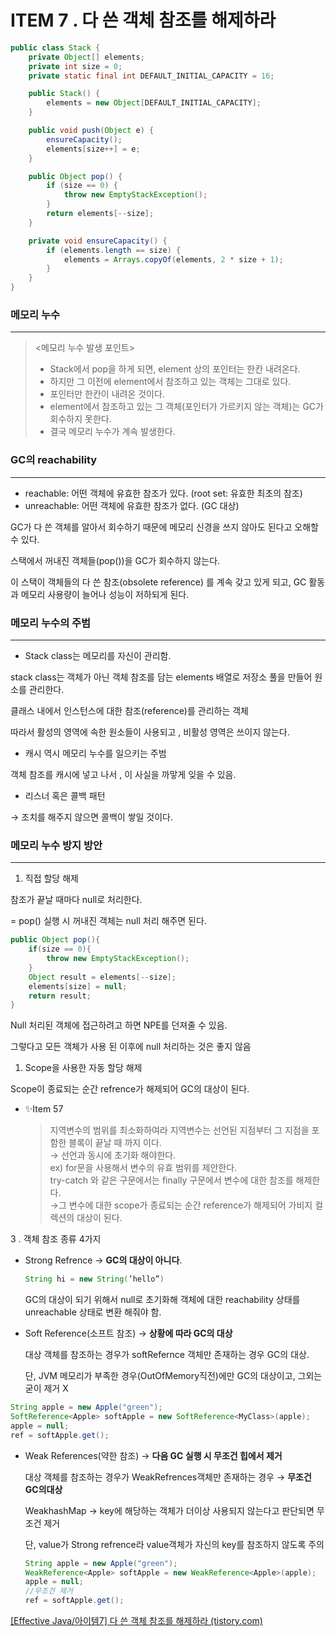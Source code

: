 # ITEM 7 . 다 쓴 객체 참조를 해제하라

```java
public class Stack {
    private Object[] elements;
    private int size = 0;
    private static final int DEFAULT_INITIAL_CAPACITY = 16;

    public Stack() {
        elements = new Object[DEFAULT_INITIAL_CAPACITY];
    }

    public void push(Object e) {
        ensureCapacity();
        elements[size++] = e;
    }

    public Object pop() {
        if (size == 0) {
            throw new EmptyStackException();
        }
        return elements[--size];
    }

    private void ensureCapacity() {
        if (elements.length == size) {
            elements = Arrays.copyOf(elements, 2 * size + 1);
        }
    }
}
```

### 메모리 누수

---

> <메모리 누수 발생 포인트>
> 
> - Stack에서 pop을 하게 되면, element 상의 포인터는 한칸 내려온다.
> - 하지만 그 이전에 element에서 참조하고 있는 객체는 그대로 있다.
> - 포인터만 한칸이 내려온 것이다.
> - element에서 참조하고 있는 그 객체(포인터가 가르키지 않는 객체)는 GC가 회수하지 못한다.
> - 결국 메모리 누수가 계속 발생한다.

### GC의 reachability

---

- reachable: 어떤 객체에 유효한 참조가 있다. (root set: 유효한 최초의 참조)
- unreachable: 어떤 객체에 유효한 참조가 없다. (GC 대상)

GC가 다 쓴 객체를 알아서 회수하기 때문에 메모리 신경을 쓰지 않아도 된다고 오해할 수 있다.

스택에서 꺼내진 객체들(pop())을 GC가 회수하지 않는다.

이 스택이 객체들의 다 쓴 참조(obsolete reference) 를 계속 갖고 있게 되고, GC 활동과 메모리 사용량이 늘어나 성능이 저하되게 된다.

### 메모리 누수의 주범

---

- Stack class는 메모리를 자신이 관리함.

stack class는 객체가 아닌 객체 참조를 담는 elements 배열로 저장소 풀을 만들어 원소를 관리한다.

클래스 내에서 인스턴스에 대한 참조(reference)를 관리하는 객체

따라서 활성의 영역에 속한 원소들이 사용되고 , 비활성 영역은 쓰이지 않는다.

- 캐시 역시 메모리 누수를 일으키는 주범

객체 참조를 캐시에 넣고 나서 ,  이 사실을 까맣게 잊을 수 있음.

- 리스너 혹은 콜백 패턴

→ 조치를 해주지 않으면 콜백이 쌓일 것이다.

### 메모리 누수 방지 방안

---

1. 직접 할당 해제 

참조가 끝날 때마다 null로 처리한다.

= pop() 실행 시 꺼내진 객체는 null 처리 해주면 된다.

```java
public Object pop(){
	if(size == 0){
		throw new EmptyStackException();
	}
	Object result = elements[--size];
	elements[size] = null;
	return result;
}
```

Null 처리된 객체에 접근하려고 하면 NPE를 던져줄 수 있음.

 그렇다고 모든 객체가 사용 된 이후에 null 처리하는 것은 좋지 않음 

1. Scope을 사용한 자동 할당 해제

Scope이 종료되는 순간 refrence가 해제되어 GC의 대상이 된다.

- ✨Item 57
    
    > 지역변수의 범위를 최소화하여라
    지역변수는 선언된 지점부터 그 지점을 포함한 블록이 끝날 때 까지 이다.<br>→ 선언과 동시에 초기화 해야한다.<br>
    ex) for문을 사용해서 변수의 유효 범위를 제안한다.<br>try-catch 와 같은 구문에서는 finally 구문에서 변수에 대한 참조를 해제한다.<br>
    →그 변수에 대한 scope가 종료되는 순간 reference가 해제되어 가비지 컬렉션의 대상이 된다.
    

3 . 객체 참조 종류 4가지

- Strong Refrence → **GC의 대상이 아니다**.
    
    ```java
    String hi = new String(’hello”)
    ```
    
    GC의 대상이 되기 위해서 null로 초기화해 
    객체에 대한 reachability 상태를 unreachable 상태로 변환 해줘야 함.
    

- Soft Reference(소프트 참조) → **상황에 따라 GC의 대상**
    
    대상 객체를 참조하는 경우가 softRefernce 객체만 존재하는 경우 GC의 대상.
    
    단, JVM 메모리가 부족한 경우(OutOfMemory직전)에만 GC의 대상이고, 그외는 굳이 제거 X
    

```java
String apple = new Apple("green");
SoftReference<Apple> softApple = new SoftReference<MyClass>(apple);
apple = null; 
ref = softApple.get();
```

- Weak References(약한 참조) → **다음 GC 실행 시 무조건 힙에서 제거**
    
    대상 객체를 참조하는 경우가 WeakRefrences객체만 존재하는 경우 → **무조건 GC의대상**
    
    WeakhashMap → key에 해당하는 객체가 더이상 사용되지 않는다고 판단되면 무조건 제거
    
    단, value가 Strong refrence라 value객체가 자신의 key를 참조하지 않도록 주의
    
    ```java
    String apple = new Apple("green");
    WeakReference<Apple> softApple = new WeakReference<Apple>(apple);
    apple = null; 
    //무조건 제거
    ref = softApple.get();
    ```
    

[[Effective Java/아이템7] 다 쓴 객체 참조를 해제하라 (tistory.com)](https://frogand.tistory.com/49)

